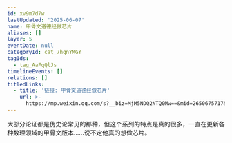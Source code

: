 ```yaml
---
id: xv9m7d7w
lastUpdated: '2025-06-07'
name: 甲骨文道德经做芯片
aliases: []
layer: 5
eventDate: null
categoryId: cat_7hqnYMGY
tagIds:
  - tag_AaFqQlJs
timelineEvents: []
relations: []
titledLinks:
  - title: '链接: 甲骨文道德经做芯片'
    url: >-
      https://mp.weixin.qq.com/s?__biz=MjM5NDQ2NTQ0Mw==&mid=2650675717&idx=1&sn=98180aa7761f910a056a7fc6b263bcb3&chksm=bf8efea77adede6fea87fa79a0bdfeb03f9e850e2ffde68efe65fbf86294d197fd5aa943d9d3
---
```

大部分论证都是伪史论常见的那种，但这个系列的特点是真的很多，一直在更新各种数理领域的甲骨文版本……说不定他真的想做芯片。
